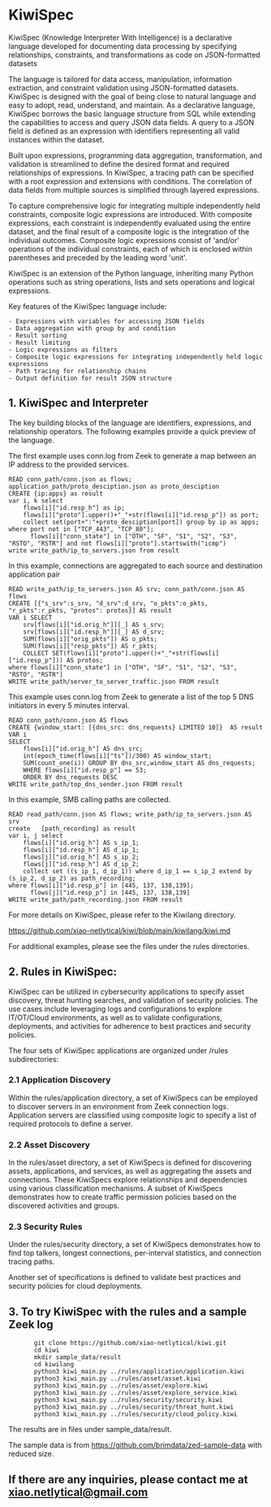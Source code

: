 # KiwiSpec
KiwiSpec (Knowledge Interpreter With Intelligence) is a declarative language developed for documenting data processing by specifying relationships, constraints, and transformations as code on JSON-formatted datasets

The language is tailored for data access, manipulation, information extraction, and constraint validation using JSON-formatted datasets. KiwiSpec is designed with the goal of being close to natural language and easy to adopt, read, understand, and maintain. As a declarative language, KiwiSpec borrows the basic language structure from SQL while extending the capabilities to access and query JSON data fields. A query to a JSON field is defined as an expression with identifiers representing all valid instances within the dataset.

Built upon expressions, programming data aggregation, transformation, and validation is streamlined to define the desired format and required relationships of expressions. In KiwiSpec, a tracing path can be specified with a root expression and extensions with conditions. The correlation of data fields from multiple sources is simplified through layered expressions.

To capture comprehensive logic for integrating multiple independently held constraints, composite logic expressions are introduced. With composite expressions, each constraint is independently evaluated using the entire dataset, and the final result of a composite logic is the integration of the individual outcomes. Composite logic expressions consist of 'and/or' operations of the individual constraints, each of which is enclosed within parentheses and preceded by the leading word 'unit'.

KiwiSpec is an extension of the Python language, inheriting many Python operations such as string operations, lists and sets operations and logical expressions.

Key features of the KiwiSpec language include:

    - Expressions with variables for accessing JSON fields
    - Data aggregation with group by and condition
    - Result sorting
    - Result limiting
    - Logic expressions as filters
    - Composite logic expressions for integrating independently held logic expressions
    - Path tracing for relationship chains
    - Output definition for result JSON structure


## 1. KiwiSpec and Interpreter

The key building blocks of the language are identifiers, expressions, and relationship operators. The following examples provide a quick preview of the language.

The first example uses conn.log from Zeek to generate a map between an IP address to the provided services.

    READ conn_path/conn.json as flows; application_path/proto_desciption.json as proto_desciption
    CREATE {ip:apps} as result
    var i, k select 
        flows[i]["id.resp_h"] as ip;
        flows[i]["proto"].upper()+"_"+str(flows[i]["id.resp_p"]) as port;
        collect set(port+":"+proto_desciption[port]) group by ip as apps;
    where port not in ["TCP_443", "TCP_80"];
          flows[i]["conn_state"] in ["OTH", "SF", "S1", "S2", "S3", "RSTO", "RSTR"] and not flows[i]["proto"].startswith("icmp")
    write write_path/ip_to_servers.json from result
    
In this example, connections are aggregated to each source and destination application pair

    READ write_path/ip_to_servers.json AS srv; conn_path/conn.json AS flows
    CREATE [{"s_srv":s_srv, "d_srv":d_srv, "o_pkts":o_pkts, "r_pkts":r_pkts, "protos": protos}] AS result
    VAR i SELECT
        srv[flows[i]["id.orig_h"]][_] AS s_srv;
        srv[flows[i]["id.resp_h"]][_] AS d_srv;
        SUM(flows[i]["orig_pkts"]) AS o_pkts;
        SUM(flows[i]["resp_pkts"]) AS r_pkts;
        COLLECT SET(flows[i]["proto"].upper()+"_"+str(flows[i]["id.resp_p"])) AS protos;
    where flows[i]["conn_state"] in ["OTH", "SF", "S1", "S2", "S3", "RSTO", "RSTR"]
    WRITE write_path/server_to_server_traffic.json FROM result

This example uses conn.log from Zeek to generate a list of the top 5 DNS initiators in every 5 minutes interval.

    READ conn_path/conn.json AS flows
    CREATE {window_start: [{dns_src: dns_requests} LIMITED 10]}  AS result
    VAR i 
    SELECT
        flows[i]["id.orig_h"] AS dns_src;
        int(epoch_time(flows[i]["ts"])/300) AS window_start;
        SUM(count_one(i)) GROUP BY dns_src,window_start AS dns_requests;
        WHERE flows[i]["id.resp_p"] == 53;
        ORDER BY dns_requests DESC
    WRITE write_path/top_dns_sender.json FROM result

In this example, SMB calling paths are collected.

    READ read_path/conn.json AS flows; write_path/ip_to_servers.json AS srv
    create   [path_recording] as result
    var i, j select
        flows[i]["id.orig_h"] AS s_ip_1;
        flows[i]["id.resp_h"] AS d_ip_1;
        flows[j]["id.orig_h"] AS s_ip_2;
        flows[j]["id.resp_h"] AS d_ip_2;
        collect set ((s_ip_1, d_ip_1)) where d_ip_1 == s_ip_2 extend by (s_ip_2, d_ip_2) as path_recording;
    where flows[i]["id.resp_p"] in [445, 137, 138,139]; 
          flows[j]["id.resp_p"] in [445, 137, 138,139]
    WRITE write_path/path_recording.json FROM result

For more details on KiwiSpec, please refer to the Kiwilang directory. 

https://github.com/xiao-netlytical/kiwi/blob/main/kiwilang/kiwi.md
    
For additional examples, please see the files under the rules directories.


## 2. Rules in KiwiSpec:

KiwiSpec can be utilized in cybersecurity applications to specify asset discovery, threat hunting searches, and validation of security policies. The use cases include leveraging logs and configurations to explore IT/OT/Cloud environments, as well as to validate configurations, deployments, and activities for adherence to best practices and security policies.

The four sets of KiwiSpec applications are organized under /rules subdirectories:

### 2.1 Application Discovery

Within the rules/application directory, a set of KiwiSpecs can be employed to discover servers in an environment from Zeek connection logs. Application servers are classified using composite logic to specify a list of required protocols to define a server.

### 2.2 Asset Discovery

In the rules/asset directory, a set of KiwiSpecs is defined for discovering assets, applications, and services, as well as aggregating the assets and connections. These KiwiSpecs explore relationships and dependencies using various classification mechanisms. A subset of KiwiSpecs demonstrates how to create traffic permission policies based on the discovered activities and groups.

### 2.3 Security Rules

Under the rules/security directory, a set of KiwiSpecs demonstrates how to find top talkers, longest connections, per-interval statistics, and connection tracing paths. 

Another set of specifications is defined to validate best practices and security policies for cloud deployments.

## 3. To try KiwiSpec with the rules and a sample Zeek log
   
           git clone https://github.com/xiao-netlytical/kiwi.git 
           cd kiwi
           mkdir sample_data/result 
           cd kiwilang
           python3 kiwi_main.py ../rules/application/application.kiwi
           python3 kiwi_main.py ../rules/asset/asset.kiwi
           python3 kiwi_main.py ../rules/asset/explore.kiwi
           python3 kiwi_main.py ../rules/asset/explore_service.kiwi
           python3 kiwi_main.py ../rules/security/security.kiwi
           python3 kiwi_main.py ../rules/security/threat_hunt.kiwi
           python3 kiwi_main.py ../rules/security/cloud_policy.kiwi


The results are in files under sample_data/result.

The sample data is from https://github.com/brimdata/zed-sample-data with reduced size.


## If there are any inquiries, please contact me at xiao.netlytical@gmail.com
